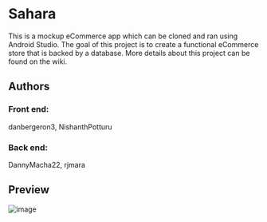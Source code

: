 # Sahara
This is a mockup eCommerce app which can be cloned and ran using Android Studio.
The goal of this project is to create a functional eCommerce store that is backed by a database. More details about this project can be found on the wiki.
## Authors
### Front end:
danbergeron3, NishanthPotturu
<br /> 
### Back end: 
DannyMacha22, rjmara
## Preview 
![image](https://github.com/danbergeron3/Le-Shop/assets/53062712/d72b1aa0-309c-496a-906a-a7e25370dbce)
